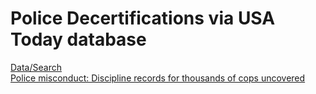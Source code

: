 # Police Decertifications via USA Today database  

[Data/Search](https://www.usatoday.com/in-depth/news/investigations/2019/04/24/biggest-collection-police-accountability-records-ever-assembled/2299127002/)  
[Police misconduct: Discipline records for thousands of cops uncovered](https://www.usatoday.com/in-depth/news/investigations/2019/04/24/usa-today-revealing-misconduct-records-police-cops/3223984002/)
